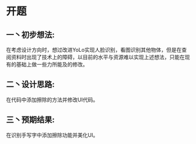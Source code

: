 # 开题
## 一丶初步想法:
在考虑设计方向时，想过改进YoLo实现人脸识别，看图识别其他物体，但是在查阅资料时出现了技术上的障碍，以目前的水平与资源难以实现上述想法，只能在现有的基础上做一些力所能及的修改。
## 二丶设计思路:
在代码中添加擦除的方法并修改UI代码。
## 三丶预期结果:
在识别手写字中添加擦除功能并美化UI。
